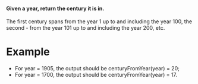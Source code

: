 #### Given a year, return the century it is in. 
The first century spans from the year 1 up to and including the year 100, the second - from the year 101 up to and including the year 200, etc.

# Example

- For year = 1905, the output should be centuryFromYear(year) = 20;
- For year = 1700, the output should be centuryFromYear(year) = 17.